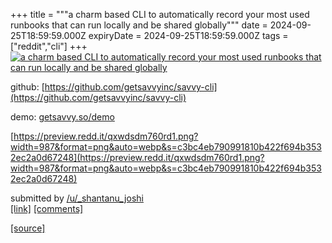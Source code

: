 +++
title = """a charm based CLI to automatically record your most used runbooks that can run locally and be shared globally"""
date = 2024-09-25T18:59:59.000Z
expiryDate = 2024-09-25T18:59:59.000Z
tags = ["reddit","cli"]
+++
[![a charm based CLI to automatically record your most used runbooks that can run locally and be shared globally](https://external-preview.redd.it/2V96fy6X4uVtXOm5JEnnFVYp6E9dDGDC31g1K0RwsQ4.jpg?width=640&crop=smart&auto=webp&s=a6ca619b05c26c9435e6695364ae8414214ed1a2 "a charm based CLI to automatically record your most used runbooks that can run locally and be shared globally")](https://www.reddit.com/r/commandline/comments/1fpccab/a_charm_based_cli_to_automatically_record_your/)

github: [https://github.com/getsavvyinc/savvy-cli](https://github.com/getsavvyinc/savvy-cli)

demo: [getsavvy.so/demo](http://getsavvy.so/demo)

[https://preview.redd.it/qxwdsdm760rd1.png?width=987&format=png&auto=webp&s=c3bc4eb790991810b422f694b3532ec2a0d67248](https://preview.redd.it/qxwdsdm760rd1.png?width=987&format=png&auto=webp&s=c3bc4eb790991810b422f694b3532ec2a0d67248)

submitted by [/u/\_shantanu\_joshi](https://www.reddit.com/user/_shantanu_joshi)  
[\[link\]](https://www.reddit.com/r/commandline/comments/1fpccab/a_charm_based_cli_to_automatically_record_your/) [\[comments\]](https://www.reddit.com/r/commandline/comments/1fpccab/a_charm_based_cli_to_automatically_record_your/)

[[source]](https://www.reddit.com/r/commandline/comments/1fpccab/a_charm_based_cli_to_automatically_record_your/)
